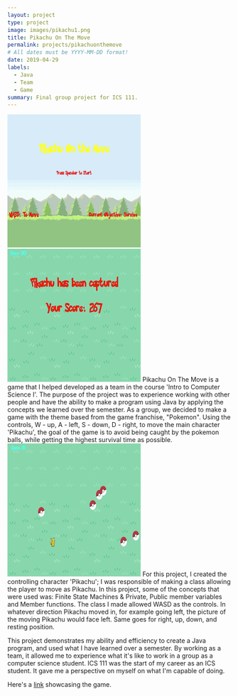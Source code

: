 ```yaml
---
layout: project
type: project
image: images/pikachu1.png
title: Pikachu On The Move
permalink: projects/pikachuonthemove
# All dates must be YYYY-MM-DD format!
date: 2019-04-29
labels:
  - Java
  - Team
  - Game
summary: Final group project for ICS 111.
---
```


<img class="ui medium right floated rounded image" src="../images/pikachu1.png">
<img class="ui small left floated image" src="../images/pikachu3.png">  
Pikachu On The Move is a game that I helped developed as a team in the course 'Intro to Computer Science I'. The purpose of the project was to experience working with other people and have the ability to make a program using Java by applying the concepts we learned over the semester. As a group, we decided to make a game with the theme based from the game franchise, "Pokemon". Using the controls, W - up, A - left, S - down, D - right, to move the main character 'Pikachu', the goal of the game is to avoid being caught by the pokemon balls, while getting the highest survival time as possible.

<img class="ui small left floated image" src="../images/pikachu2.png">
For this project, I created the controlling character 'Pikachu'; I was responsible of making a class allowing the player to move as Pikachu. In this project, some of the concepts that were used was: Finite State Machines & Private, Public member variables and Member functions. The class I made allowed WASD as the controls. In whatever direction Pikachu moved in, for example going left, the picture of the moving Pikachu would face left. Same goes for right, up, down, and resting position.

This project demonstrates my ability and efficiency to create a Java program, and used what I have learned over a semester. By working as a team, it allowed me to experience what it's like to work in a group as a computer science student. ICS 111 was the start of my career as an ICS student. It gave me a perspective on myself on what I'm capable of doing.

Here's a [link](https://www.youtube.com/watch?v=DdvHioiFQM4) showcasing the game.

